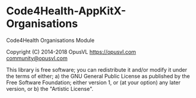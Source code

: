 # Code4Health-AppKitX-Organisations
Code4Health Organisations Module


Copyright (C) 2014-2018 OpusVL 
https://opusvl.com 
community@opusvl.com

This library is free software; you can redistribute it and/or modify it under the terms of either;
a) the GNU General Public License as published by the Free Software Foundation; either version 1, or (at your option) any later version, or
b) the "Artistic License".
